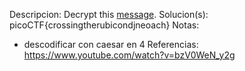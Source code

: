 
Descripcion:
Decrypt this [message](https://jupiter.challenges.picoctf.org/static/7d707a443e95054dc4cf30b1d9522ef0/ciphertext).
Solucion(s):
picoCTF{crossingtherubicondjneoach}
Notas:
- descodificar con caesar en 4
Referencias:
https://www.youtube.com/watch?v=bzV0WeN_y2g
